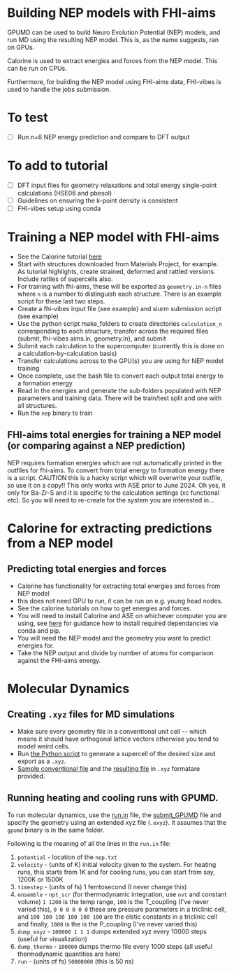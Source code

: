 # Building NEP models with FHI-aims

GPUMD can be used to build Neuro Evolution Potential (NEP) models, and run MD using the resulting NEP model. This is, as the name suggests, ran on GPUs.

Calorine is used to extract energies and forces from the NEP model. This can be run on CPUs.

Furthermore, for building the NEP model using FHI-aims data, FHI-vibes is used to handle the jobs submission.

# To test

- [ ] Run n=6 NEP energy prediction and compare to DFT output

# To add to tutorial

- [ ] DFT input files for geometry relaxations and total energy single-point calculations (HSE06 and pbesol)
- [ ] Guidelines on ensuring the k-point density is consistent
- [ ] FHI-vibes setup using conda

# Training a NEP model with FHI-aims 

- See the Calorine tutorial [here](https://calorine.materialsmodeling.org/tutorials/generate_training_structures_and_training.html)
- Start with structures downloaded from Materials Project, for example. As tutorial highlights, create strained, deformed and rattled versions. Include rattles of supercells also.
- For training with fhi-aims, these will be exported as `geometry.in-n` files where `n` is a number to distinguish each structure. There is an example script for these last two steps.
- Create a fhi-vibes input file (see example) and slurm submission script (see example)
- Use the python script make_folders to create directories `calculation_n` corresponding to each structure, transfer across the required files (submit, fhi-vibes aims.in, geometry.in), and submit
- Submit each calculation to the supercomputer (currently this is done on a calculation-by-calculation basis)
- Transfer calculations across to the GPU(s) you are using for NEP model training
- Once complete, use the bash file to convert each output total energy to a formation energy
- Read in the energies and generate the sub-folders populated with NEP parameters and training data. There will be train/test split and one with all structures.
- Run the `nep` binary to train

## FHI-aims total energies for training a NEP model (or comparing against a NEP prediction)

NEP requires formation energies which are not automatically printed in the outfiles for fhi-aims. To convert from total energy to formation energy there is a script. CAUTION this is a hacky script which will overwrite your outfile, so use it on a copy!! This only works with ASE prior to June 2024. Oh yes, it only for Ba-Zr-S and it is specific to the calculation settings (xc functional etc). So you will need to re-create for the system you are interested in...

# Calorine for extracting predictions from a NEP model

## Predicting total energies and forces

- Calorine has functionality for extracting total energies and forces from NEP model
- this does not need GPU to run, it can be run on e.g. young head nodes.
- See the calorine tutorials on how to get energies and forces.
- You will need to install Calorine and ASE on whichever computer you are using, see [here](./setup_Young.md) for guidance how to install required dependancies via conda and pip.
- You will need the NEP model and the geometry you want to predict energies for.
- Take the NEP output and divide by number of atoms for comparison against the FHI-aims energy.

# Molecular Dynamics

## Creating `.xyz` files for MD simulations

- Make sure every geometry file in a conventional unit cell -- which means it should have orthogonal lattice vectors otherwise you tend to model weird cells.
- Run [the Python script](`write_xyz.py`) to generate a supercell of the desired size and export as a `.xyz`.
- [Sample conventional file](./BaZrS3_conventional.in) and the [resulting file](./model.xyz) in `.xyz` formatare provided.

## Running heating and cooling runs with GPUMD.

To run molecular dynamics, use the [run.in](https://github.com/NU-CEM/Group_wiki/blob/main/Software/GPUMD_NEP/run.in) file, the [submit_GPUMD](https://github.com/NU-CEM/Group_wiki/blob/main/Software/GPUMD_NEP/submit_script_gpumd.sh) file and specify the geometry using an extended xyz file (`.exyz`). 
It assumes that the `gpumd` binary is in the same folder.

Following is the meaning of all the lines in the `run.in` file:
1. `potential` - location of the `nep.txt`
2. `velocity` -  (units of K) initial velocity given to the system. For heating runs, this starts from 1K and for cooling runs, you can start from say, 1200K or 1500K
3. `timestep` - (units of fs) 1 femtosecond (I never change this)
4. `ensemble` - `npt_scr` (for thermodynamic integration, use `nvt` and constant volume) `1 1200` is the temp range, `100` is the T_coupling (I've never varied this), `0 0 0 0 0 0` these are pressure parameters in a triclinic cell, and `100 100 100 100 100 100` are the elstic constants in a triclinic cell and finally, `1000` is the is the P_coupling (I've never varied this)     
5. `dump_exyz` - `100000 1 1 1` dumps extended xyz every 10000 steps (useful for visualization)
6. `dump_thermo` - `100000` dumps thermo file every 1000 steps (all useful thermodynamic quantities are here)
7. `run` - (units of fs) `50000000` (this is 50 ns) 


